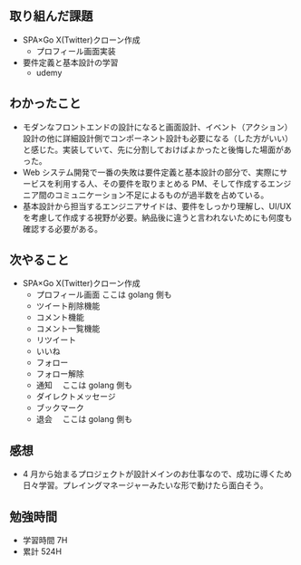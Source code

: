 ## 取り組んだ課題

- SPA×Go X(Twitter)クローン作成
  - プロフィール画面実装
- 要件定義と基本設計の学習
  - udemy

## わかったこと

- モダンなフロントエンドの設計になると画面設計、イベント（アクション）設計の他に詳細設計側でコンポーネント設計も必要になる（した方がいい）と感じた。実装していて、先に分割しておけばよかったと後悔した場面があった。
- Web システム開発で一番の失敗は要件定義と基本設計の部分で、実際にサービスを利用する人、その要件を取りまとめる PM、そして作成するエンジニア間のコミュニケーション不足によるものが過半数を占めている。
- 基本設計から担当するエンジニアサイドは、要件をしっかり理解し、UI/UX を考慮して作成する視野が必要。納品後に違うと言われないためにも何度も確認する必要がある。

## 次やること

- SPA×Go X(Twitter)クローン作成
  - プロフィール画面 ここは golang 側も
  - ツイート削除機能
  - コメント機能
  - コメント一覧機能
  - リツイート
  - いいね
  - フォロー
  - フォロー解除
  - 通知　 ここは golang 側も
  - ダイレクトメッセージ
  - ブックマーク
  - 退会　 ここは golang 側も

## 感想

- 4 月から始まるプロジェクトが設計メインのお仕事なので、成功に導くため日々学習。プレイングマネージャーみたいな形で動けたら面白そう。

## 勉強時間

- 学習時間 7H
- 累計 524H
